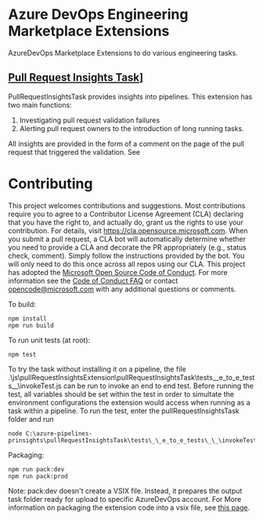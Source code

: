# Azure DevOps Engineering Marketplace Extensions

AzureDevOps Marketplace Extensions to do various engineering tasks.

## [Pull Request Insights Task](Tasks/pullRequestInsightsTask/README.md)]
PullRequestInsightsTask provides insights into pipelines. This extension has two main functions:

1. Investigating pull request validation failures
2. Alerting pull request owners to the introduction of long running tasks.

All insights are provided in the form of a comment on the page of the pull request that triggered the validation. See 

# Contributing

This project welcomes contributions and suggestions. Most contributions require you to agree to a
Contributor License Agreement (CLA) declaring that you have the right to, and actually do, grant us
the rights to use your contribution. For details, visit https://cla.opensource.microsoft.com.
When you submit a pull request, a CLA bot will automatically determine whether you need to provide
a CLA and decorate the PR appropriately (e.g., status check, comment). Simply follow the instructions
provided by the bot. You will only need to do this once across all repos using our CLA.
This project has adopted the [Microsoft Open Source Code of Conduct](https://opensource.microsoft.com/codeofconduct/).
For more information see the [Code of Conduct FAQ](https://opensource.microsoft.com/codeofconduct/faq/) or
contact [opencode@microsoft.com](mailto:opencode@microsoft.com) with any additional questions or comments.

To build:

```
npm install
npm run build
```

To run unit tests (at root): 

```
npm test
```

To try the task without installing it on a pipeline, the file .\js\pullRequestInsightsExtension\pullRequestInsightsTask\tests\_\_e_to_e_tests\_\_\invokeTest.js
can be run to invoke an end to end test.
Before running the test, all variables should be set within the test in order to simultate the environment configurations the extension
would access when running as a task within a pipeline.
To run the test, enter the pullRequestInsightsTask folder and run

```
node C:\azure-pipelines-prinsights\pullRequestInsightsTask\tests\_\_e_to_e_tests\_\_\invokeTest.js
```

Packaging:

```
npm run pack:dev 
npm run pack:prod
```
Note: pack:dev doesn't create a VSIX file. Instead, it prepares the output task folder ready for upload to specific AzureDevOps account.
For More information on packaging the extension code into a vsix file, see [this page](https://docs.microsoft.com/en-us/azure/devops/extend/develop/add-build-task?view=azure-devops#packageext).

####

